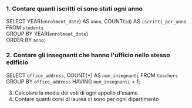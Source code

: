 ### 1. Contare quanti iscritti ci sono stati ogni anno

SELECT YEAR(`enrolment_date`) AS `anno`, COUNT(`id`) AS `iscritti_per_anno` <br>
FROM `students` <br>
GROUP BY YEAR(`enrolment_date`) <br>
ORDER BY `anno`; <br>

### 2. Contare gli insegnanti che hanno l'ufficio nello stesso edificio

SELECT `office_address`, COUNT(\*) AS `num_insegnanti`
FROM `teachers`
GROUP BY `office_address`
HAVING `num_insegnanti` > 1;

3. Calcolare la media dei voti di ogni appello d'esame
4. Contare quanti corsi di laurea ci sono per ogni dipartimento
